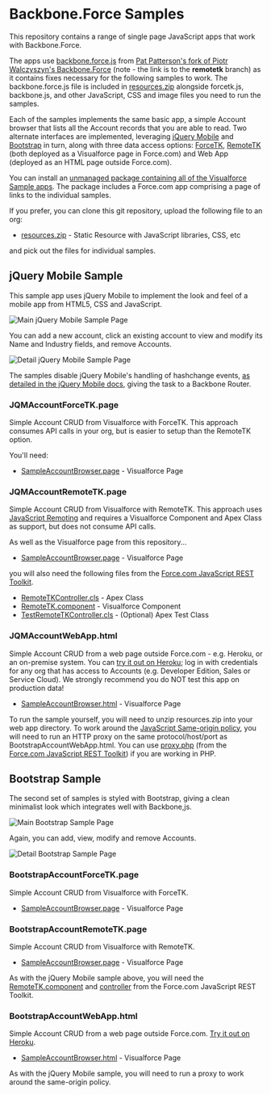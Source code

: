 # Backbone.Force Samples

This repository contains a range of single page JavaScript apps that work with Backbone.Force.

The apps use [backbone.force.js](https://github.com/metadaddy-sfdc/Backbone.Force/blob/remotetk/backbone.force.js) from [Pat Patterson's fork of Piotr Walczyszyn's Backbone.Force](https://github.com/metadaddy-sfdc/Backbone.Force/tree/remotetk) (note - the link is to the **remotetk** branch) as it contains fixes necessary for the following samples to work. The backbone.force.js file is included in [resources.zip](https://github.com/developerforce/Backbone.Force/blob/master/samples/resources.zip) alongside forcetk.js, backbone.js, and other JavaScript, CSS and image files you need to run the samples.

Each of the samples implements the same basic app, a simple Account browser that lists all the Account records that you are able to read. Two alternate interfaces are implemented, leveraging [jQuery Mobile](http://jquerymobile.com/) and [Bootstrap](http://twitter.github.com/bootstrap/) in turn, along with three data access options: [ForceTK](http://blogs.developerforce.com/developer-relations/2011/03/calling-the-rest-api-from-javascript-in-visualforce-pages.html), [RemoteTK](http://blogs.developerforce.com/developer-relations/2012/10/not-calling-the-rest-api-from-javascript-in-visualforce-pages.html) (both deployed as a Visualforce page in Force.com) and Web App (deployed as an HTML page outside Force.com).

You can install an [unmanaged package containing all of the Visualforce Sample apps](https://login.salesforce.com/packaging/installPackage.apexp?p0=04ti0000000UNKW). The package includes a Force.com app comprising a page of links to the individual samples.

If you prefer, you can clone this git repository, upload the following file to an org:

* [resources.zip](https://github.com/developerforce/Backbone.Force/blob/master/samples/resources.zip) - Static Resource with JavaScript libraries, CSS, etc

and pick out the files for individual samples.

## jQuery Mobile Sample

This sample app uses jQuery Mobile to implement the look and feel of a mobile app from HTML5, CSS and JavaScript.

![Main jQuery Mobile Sample Page](http://developerforce.github.com/Backbone.Force-Samples/jqm-main.png)

You can add a new account, click an existing account to view and modify its Name and Industry fields, and remove Accounts.

![Detail jQuery Mobile Sample Page](http://developerforce.github.com/Backbone.Force-Samples/jqm-detail.png)

The samples disable jQuery Mobile's handling of hashchange events, [as detailed in the jQuery Mobile docs](http://view.jquerymobile.com/1.3.0/docs/examples/backbone-require/index.php), giving the task to a Backbone Router.

### JQMAccountForceTK.page

Simple Account CRUD from Visualforce with ForceTK. This approach consumes API calls in your org, but is easier to setup than the RemoteTK option.

You'll need:

* [SampleAccountBrowser.page](https://github.com/developerforce/Backbone.Force/blob/master/samples/jquerymobile/forcetk/SampleAccountBrowser.page) - Visualforce Page

### JQMAccountRemoteTK.page

Simple Account CRUD from Visualforce with RemoteTK. This approach uses [JavaScript Remoting](http://www.salesforce.com/us/developer/docs/pages/Content/pages_js_remoting.htm) and requires a Visualforce Component and Apex Class as support, but does not consume API calls.

As well as the Visualforce page from this repository...

* [SampleAccountBrowser.page](https://github.com/developerforce/Backbone.Force/blob/master/samples/jquerymobile/remotetk/SampleAccountBrowser.page) - Visualforce Page

you will also need the following files from the [Force.com JavaScript REST Toolkit](https://github.com/developerforce/Force.com-JavaScript-REST-Toolkit).

* [RemoteTKController.cls](https://github.com/developerforce/Force.com-JavaScript-REST-Toolkit/blob/master/RemoteTKController.cls) - Apex Class
* [RemoteTK.component](https://github.com/developerforce/Force.com-JavaScript-REST-Toolkit/blob/master/RemoteTK.component) - Visualforce Component
* [TestRemoteTKController.cls](https://github.com/developerforce/Force.com-JavaScript-REST-Toolkit/blob/master/TestRemoteTKController.cls) - (Optional) Apex Test Class

### JQMAccountWebApp.html

Simple Account CRUD from a web page outside Force.com - e.g. Heroku, or an on-premise system. You can [try it out on Heroku](https://backbone-force-samples.herokuapp.com/JQMAccountWebApp.html); log in with credentials for any org that has access to Accounts (e.g. Developer Edition, Sales or Service Cloud). We strongly recommend you do NOT test this app on production data!

* [SampleAccountBrowser.html](https://github.com/developerforce/Backbone.Force/blob/master/samples/jquerymobile/SampleAccountBrowser.html) - Visualforce Page

To run the sample yourself, you will need to unzip resources.zip into your web app directory. To work around the [JavaScript Same-origin policy](https://developer.mozilla.org/en-US/docs/JavaScript/Same_origin_policy_for_JavaScript), you will need to run an HTTP proxy on the same protocol/host/port as BootstrapAccountWebApp.html. You can use [proxy.php](https://github.com/developerforce/Force.com-JavaScript-REST-Toolkit/blob/master/proxy.php) (from the [Force.com JavaScript REST Toolkit](https://github.com/developerforce/Force.com-JavaScript-REST-Toolkit)) if you are working in PHP.

## Bootstrap Sample

The second set of samples is styled with Bootstrap, giving a clean minimalist look which integrates well with Backbone,js.

![Main Bootstrap Sample Page](http://developerforce.github.com/Backbone.Force-Samples/main-page.png)

Again, you can add, view, modify and remove Accounts.

![Detail Bootstrap Sample Page](http://developerforce.github.com/Backbone.Force-Samples/detail-page.png)

### BootstrapAccountForceTK.page

Simple Account CRUD from Visualforce with ForceTK.

* [SampleAccountBrowser.page](https://github.com/developerforce/Backbone.Force/blob/master/samples/bootstrap/forcetk/SampleAccountBrowser.page) - Visualforce Page

### BootstrapAccountRemoteTK.page

Simple Account CRUD from Visualforce with RemoteTK.

* [SampleAccountBrowser.page](https://github.com/developerforce/Backbone.Force/blob/master/bootstrap/remotetk/SampleAccountBrowser.page) - Visualforce Page

As with the jQuery Mobile sample above, you will need the [RemoteTK.component](https://github.com/developerforce/Force.com-JavaScript-REST-Toolkit/blob/master/RemoteTK.component) and [controller](https://github.com/developerforce/Force.com-JavaScript-REST-Toolkit/blob/master/RemoteTKController.cls) from the Force.com JavaScript REST Toolkit.

### BootstrapAccountWebApp.html

Simple Account CRUD from a web page outside Force.com. [Try it out on Heroku](https://backbone-force-samples.herokuapp.com/BootstrapAccountWebApp.html).

* [SampleAccountBrowser.html](https://github.com/developerforce/Backbone.Force/blob/master/samples/SampleAccountBrowser.html) - Visualforce Page

As with the jQuery Mobile sample, you will need to run a proxy to work around the same-origin policy.
